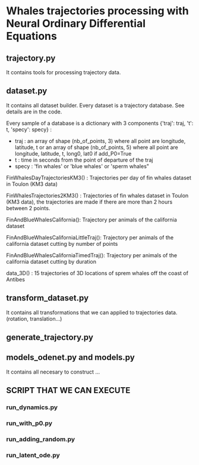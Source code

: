 # Whales trajectories processing with Neural Ordinary Differential Equations

## trajectory.py 

It contains tools for processing trajectory data.

## dataset.py

It contains all dataset builder. Every dataset is a trajectory database. See details are in the code.

Every sample of a database is a dictionary with 3 components {'traj': traj, 't': t, 'specy': specy} :
- traj : an array of shape (nb_of_points, 3) where all point are longitude, latitude, t
    or an array of shape (nb_of_points, 5) where all point are longitude, latitude, t, long0, lat0 if add_P0=True
- t : time in seconds from the point of departure of the traj
- specy : 'fin whales' or 'blue whales' or 'sperm whales"


FinWhalesDayTrajectoriesKM3() : Trajectories per day of fin whales dataset in Toulon (KM3 data)

FinWhalesTrajectories2KM3() : Trajectories of fin whales dataset in Toulon (KM3 data), the trajectories are made if there are more than 2 hours between 2 points.

FinAndBlueWhalesCalifornia(): Trajectory per animals of the california dataset

FinAndBlueWhalesCaliforniaLittleTraj(): Trajectory per animals of the california dataset cutting by number of points

FinAndBlueWhalesCaliforniaTimedTraj(): Trajectory per animals of the california dataset cutting by duration

data_3D() : 15 trajectories of 3D locations of sprem whales off the coast of Antibes 



## transform_dataset.py

It contains all transformations that we can applied to trajectories data. (rotation, translation...)

## generate_trajectory.py

## models_odenet.py and models.py

It contains all necesary to construct ...

## SCRIPT THAT WE CAN EXECUTE

### run_dynamics.py

### run_with_p0.py

### run_adding_random.py

### run_latent_ode.py



